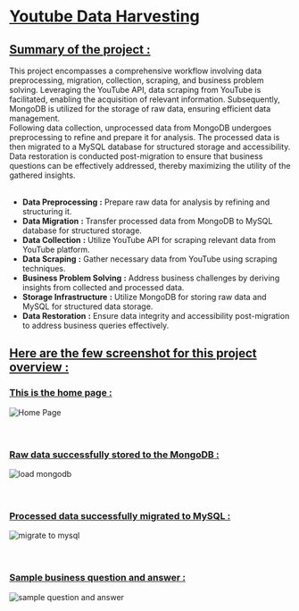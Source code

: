 # <ins> Youtube Data Harvesting  </ins>
## <ins> Summary of the project : </ins>
This project encompasses a comprehensive workflow involving data preprocessing, migration, collection, scraping, and business problem solving. Leveraging the YouTube API, data scraping from YouTube is facilitated, enabling the acquisition of relevant information. Subsequently, MongoDB is utilized for the storage of raw data, ensuring efficient data management.
<br>
Following data collection, unprocessed data from MongoDB undergoes preprocessing to refine and prepare it for analysis. The processed data is then migrated to a MySQL database for structured storage and accessibility. Data restoration is conducted post-migration to ensure that business questions can be effectively addressed, thereby maximizing the utility of the gathered insights.
<br>
<br>

- **Data Preprocessing** **:**  Prepare raw data for analysis by refining and structuring it.
- **Data Migration** **:** Transfer processed data from MongoDB to MySQL database for structured storage.
- **Data Collection** **:** Utilize YouTube API for scraping relevant data from YouTube platform.
- **Data Scraping** **:** Gather necessary data from YouTube using scraping techniques.
- **Business Problem Solving** **:** Address business challenges by deriving insights from collected and processed data.
- **Storage Infrastructure** **:** Utilize MongoDB for storing raw data and MySQL for structured data storage.
- **Data Restoration** **:** Ensure data integrity and accessibility post-migration to address business queries effectively.

## <ins> Here are the few screenshot for this project overview : </ins>
### <ins> This is the home page : </ins>
![Home Page](https://github.com/Periyasamy107/youtube/assets/118701561/b567337d-bcee-43e6-8eec-a67a7792fd2b)
<br>
<br>
<br>

### <ins> Raw data successfully stored to the MongoDB : </ins>
![load mongodb](https://github.com/Periyasamy107/youtube/assets/118701561/e4e64e23-a3ea-4944-a245-154595986a73)
<br>
<br>
<br>

### <ins> Processed data successfully migrated to MySQL : </ins>
![migrate to mysql](https://github.com/Periyasamy107/youtube/assets/118701561/8062b654-da20-4dfe-95d0-351b2d140a5b)
<br>
<br>
<br>

### <ins> Sample business question and answer : </ins>
![sample question and answer](https://github.com/Periyasamy107/youtube/assets/118701561/d0c12616-3581-40e9-aab5-4e0047e702f0)
<br>
<br>
<br>
